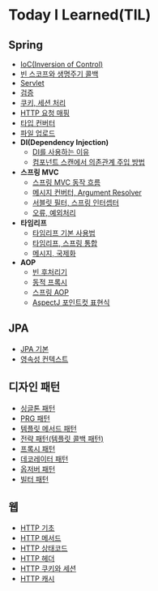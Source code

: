 # Today I Learned(TIL)
## Spring
* [IoC(Inversion of Control)](spring/IoC(Inversion%20of%20Control).md)
* [빈 스코프와 생명주기 콜백](spring/bean-scope.md)
* [Servlet](spring/servlet.md)
* [검증](spring/validation.md)
* [쿠키, 세션 처리](spring/spring-cookie-session.md)
* [HTTP 요청 매핑](spring/http-request-mapping.md)
* [타입 컨버터](spring/type-converter.md)
* [파일 업로드](spring/file-upload.md)
* __DI(Dependency Injection)__
    + [DI를 사용하는 이유](spring/DI(Dependency%20Injection).md)
    + [컴포넌트 스캔에서 의존관계 주입 방법](spring/component_scan.md)
* __스프링 MVC__
  + [스프링 MVC 동작 흐름](spring/spring-mvc-flow.md)
  + [메시지 컨버터, Argument Resolver](spring/message-converter.md)
  + [서블릿 필터, 스프링 인터셉터](spring/filter-interceptor.md)
  + [오류, 예외처리](spring/spring-exception.md)
* __타임리프__
  + [타임리프 기본 사용법](spring/thymeleaf-uses.md)
  + [타임리프, 스프링 통합](spring/thymeleaf-spring-integration.md)
  + [메시지, 국제화](spring/messages.md)
* __AOP__
  + [빈 후처리기](spring/bean-postprocessor.md)
  + [동적 프록시](spring/dynamic-proxy.md)
  + [스프링 AOP](spring/spring-aop.md)
  + [AspectJ 포인트컷 표현식](spring/aspecj.md)
## JPA
* [JPA 기본](jpa/jpa-base.md)
* [영속성 컨텍스트](jpa/persistence-context.md)
## 디자인 패턴
* [싱글톤 패턴](design%20pattern/singleton-pattern.md)
* [PRG 패턴](design%20pattern/prg-pattern.md)
* [템플릿 메서드 패턴](design%20pattern/template-method.md)
* [전략 패턴(템플릿 콜백 패턴)](design%20pattern/strategy.md)
* [프록시 패턴](design%20pattern/proxy-pattern.md)
* [데코레이터 패턴](design%20pattern/decorator-pattern.md)
* [옵저버 패턴](design%20pattern/observer-pattern.md)
* [빌터 패턴](design%20pattern/builder-pattern.md)
## 웹
* [HTTP 기초](web/http.md)
* [HTTP 메서드](web/httpMethod.md)
* [HTTP 상태코드](web/httpStatusCode.md)
* [HTTP 헤더](web/httpHeader.md)
* [HTTP 쿠키와 세션](web/cookie_session.md)
* [HTTP 캐시](web/cache.md)